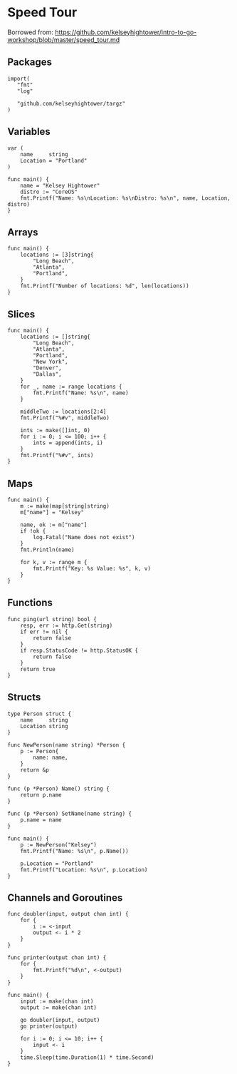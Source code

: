 # Speed Tour

Borrowed from: https://github.com/kelseyhightower/intro-to-go-workshop/blob/master/speed_tour.md

## Packages

    import(
       "fmt"
       "log"

       "github.com/kelseyhightower/targz"
    )

## Variables

	var (
		name     string
		Location = "Portland"
	)

	func main() {
		name = "Kelsey Hightower"
		distro := "CoreOS"
		fmt.Printf("Name: %s\nLocation: %s\nDistro: %s\n", name, Location, distro)
	}


## Arrays

    func main() {
		locations := [3]string{
    		"Long Beach",
    		"Atlanta",
    		"Portland",
    	} 
    	fmt.Printf("Number of locations: %d", len(locations))
    }

## Slices

	func main() {
		locations := []string{
			"Long Beach",
			"Atlanta",
			"Portland",
			"New York",
			"Denver",
			"Dallas",
		}
		for _, name := range locations {
			fmt.Printf("Name: %s\n", name)
		}

		middleTwo := locations[2:4]
		fmt.Printf("%#v", middleTwo)

        ints := make([]int, 0)
    	for i := 0; i <= 100; i++ {
    		ints = append(ints, i)
		}
    	fmt.Printf("%#v", ints)
	}


## Maps

    func main() {
		m := make(map[string]string)
		m["name"] = "Kelsey"

		name, ok := m["name"]
		if !ok {
			log.Fatal("Name does not exist")
		}
		fmt.Println(name)

		for k, v := range m {
			fmt.Printf("Key: %s Value: %s", k, v)
		}
    }

## Functions

    func ping(url string) bool {
		resp, err := http.Get(string)
		if err != nil {
			return false
		}
		if resp.StatusCode != http.StatusOK {
			return false
		}
		return true
    }

## Structs

	type Person struct {
		name     string
		Location string
	}

	func NewPerson(name string) *Person {
		p := Person{
			name: name,
		}
		return &p
	}

	func (p *Person) Name() string {
		return p.name
	}

	func (p *Person) SetName(name string) {
		p.name = name
	}

	func main() {
		p := NewPerson("Kelsey")
		fmt.Printf("Name: %s\n", p.Name())

		p.Location = "Portland"
		fmt.Printf("Location: %s\n", p.Location)
	}

## Channels and Goroutines

	func doubler(input, output chan int) {
		for {
			i := <-input
			output <- i * 2
		}
	}

	func printer(output chan int) {
		for {
			fmt.Printf("%d\n", <-output)
		}
	}

	func main() {
		input := make(chan int)
		output := make(chan int)

		go doubler(input, output)
		go printer(output)

		for i := 0; i <= 10; i++ {
			input <- i
		}
		time.Sleep(time.Duration(1) * time.Second)
	}
